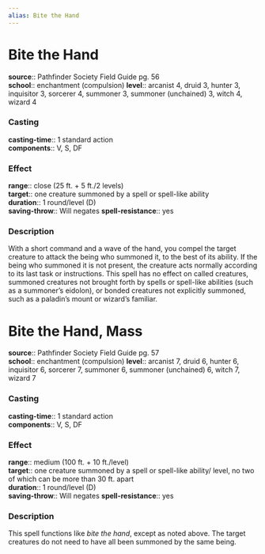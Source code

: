 ```yaml
---
alias: Bite the Hand
---
```


# Bite the Hand 

**source**:: Pathfinder Society Field Guide pg. 56  
**school**:: enchantment (compulsion)
**level**:: arcanist 4, druid 3, hunter 3, inquisitor 3, sorcerer 4, summoner 3, summoner (unchained) 3, witch 4, wizard 4

### Casting 

**casting-time**:: 1 standard action  
**components**:: V, S, DF

### Effect 

**range**:: close (25 ft. + 5 ft./2 levels)  
**target**:: one creature summoned by a spell or spell-like ability  
**duration**:: 1 round/level (D)  
**saving-throw**:: Will negates
**spell-resistance**:: yes

### Description 

With a short command and a wave of the hand, you compel the target creature to attack the being who summoned it, to the best of its ability. If the being who summoned it is not present, the creature acts normally according to its last task or instructions. This spell has no effect on called creatures, summoned creatures not brought forth by spells or spell-like abilities (such as a summoner’s eidolon), or bonded creatures not explicitly summoned, such as a paladin’s mount or wizard’s familiar.

# Bite the Hand, Mass 

**source**:: Pathfinder Society Field Guide pg. 57  
**school**:: enchantment (compulsion)
**level**:: arcanist 7, druid 6, hunter 6, inquisitor 6, sorcerer 7, summoner 6, summoner (unchained) 6, witch 7, wizard 7

### Casting 

**casting-time**:: 1 standard action  
**components**:: V, S, DF

### Effect 

**range**:: medium (100 ft. + 10 ft./level)  
**target**:: one creature summoned by a spell or spell-like ability/ level, no two of which can be more than 30 ft. apart  
**duration**:: 1 round/level (D)  
**saving-throw**:: Will negates
**spell-resistance**:: yes

### Description 

This spell functions like *bite the hand*, except as noted above. The target creatures do not need to have all been summoned by the same being.
